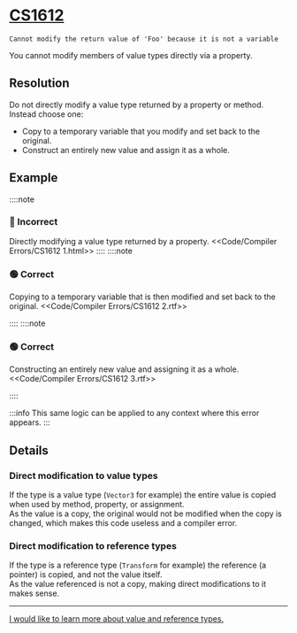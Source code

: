 # [CS1612](https://docs.microsoft.com/en-us/dotnet/csharp/language-reference/compiler-messages/cs1612)

```
Cannot modify the return value of 'Foo' because it is not a variable
```

You cannot modify members of value types directly via a property.

## Resolution
Do not directly modify a value type returned by a property or method.
Instead choose one:
- Copy to a temporary variable that you modify and set back to the original.
- Construct an entirely new value and assign it as a whole.

## Example
::::note
### 🔴 Incorrect
Directly modifying a value type returned by a property.
<<Code/Compiler Errors/CS1612 1.html>>
::::
::::note
### 🟢 Correct
Copying to a temporary variable that is then modified and set back to the original.
<<Code/Compiler Errors/CS1612 2.rtf>>

::::
::::note
### 🟢 Correct
Constructing an entirely new value and assigning it as a whole.
<<Code/Compiler Errors/CS1612 3.rtf>>

::::

:::info
This same logic can be applied to any context where this error appears.
:::

## Details
### Direct modification to value types
If the type is a value type (`Vector3` for example) the entire value is copied when used by method, property, or assignment.  
As the value is a copy, the original would not be modified when the copy is changed, which makes this code useless and a compiler error.

### Direct modification to reference types
If the type is a reference type (`Transform` for example) the reference (a pointer) is copied, and not the value itself.  
As the value referenced is not a copy, making direct modifications to it makes sense.

---

[I would like to learn more about value and reference types.](../Value%20And%20Reference%20Types.md)
